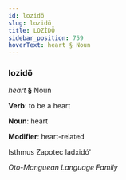 ```yaml
---
id: lozidö
slug: lozidö
title: LOZİDÖ
sidebar_position: 759
hoverText: heart § Noun
---
```


### lozidö

*heart* **§** Noun

**Verb**: to be a heart

**Noun**: heart

**Modifier**: heart-related

Isthmus Zapotec ladxidó' 

*Oto-Manguean Language Family*